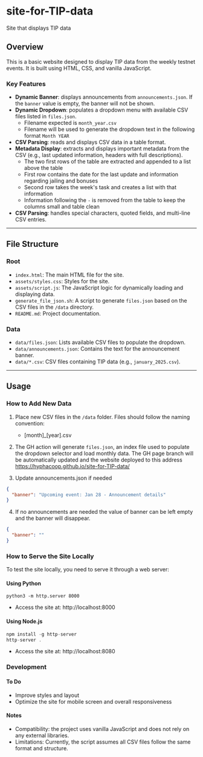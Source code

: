 # site-for-TIP-data

Site that displays TIP data

## Overview

This is a basic website designed to display TIP data from the weekly testnet events. It is built using HTML, CSS, and vanilla JavaScript.

### Key Features

- **Dynamic Banner**: displays announcements from `announcements.json`. If the `banner` value is empty, the banner will not be shown.
- **Dynamic Dropdown**: populates a dropdown menu with available CSV files listed in `files.json`.
  - Filename expected is `month_year.csv`
  - Filename will be used to generate the dropdown text in the following format `Month YEAR`
- **CSV Parsing**: reads and displays CSV data in a table format.
- **Metadata Display**: extracts and displays important metadata from the CSV (e.g., last updated information, headers with full descriptions).
  - The two first rows of the table are extracted and appended to a list above the table
  - First row contains the date for the last update and information regarding jailing and bonuses
  - Second row takes the week's task and creates a list with that information
  - Information following the `-` is removed from the table to keep the columns small and table clean
- **CSV Parsing**: handles special characters, quoted fields, and multi-line CSV entries.

---

## File Structure

### Root

- `index.html`: The main HTML file for the site.
- `assets/styles.css`: Styles for the site.
- `assets/script.js`: The JavaScript logic for dynamically loading and displaying data.
- `generate_file_json.sh`: A script to generate `files.json` based on the CSV files in the `/data` directory.
- `README.md`: Project documentation.

### Data

- `data/files.json`: Lists available CSV files to populate the dropdown.
- `data/announcements.json`: Contains the text for the announcement banner.
- `data/*.csv`: CSV files containing TIP data (e.g., `january_2025.csv`).

---

## Usage

### How to Add New Data

1. Place new CSV files in the `/data` folder. Files should follow the naming convention:
    - [month]_[year].csv

2. The GH action will generate `files.json`, an index file used to populate the dropdown selector and load monthly data. The GH page branch will be automatically updated and the website deployed to this address https://hyphacoop.github.io/site-for-TIP-data/ 

3. Update announcements.json if needed
```json
{
  "banner": "Upcoming event: Jan 28 - Announcement details"
}
```
4. If no announcements are needed the value of banner can be left empty and the banner will disappear.
```json
{
  "banner": ""
}
```


### How to Serve the Site Locally

To test the site locally, you need to serve it through a web server:

#### Using Python

`python3 -m http.server 8000`

- Access the site at: http://localhost:8000

#### Using Node.js

```javascript
npm install -g http-server
http-server .
```
- Access the site at: http://localhost:8080


### Development

#### To Do

- Improve styles and layout
- Optimize the site for mobile screen and overall responsiveness  

#### Notes

- Compatibility: the project uses vanilla JavaScript and does not rely on any external libraries.
- Limitations: Currently, the script assumes all CSV files follow the same format and structure.